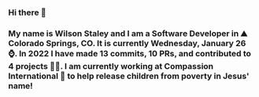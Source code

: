 ### Hi there 👋

### My name is Wilson Staley and I am a Software Developer in ⛰ Colorado Springs, CO.  It is currently Wednesday, January 26 ⌚. In 2022 I have made 13 commits, 10 PRs, and contributed to 4 projects 👨‍💻. I am currently working at Compassion International 🏢 to help release children from poverty in Jesus' name!